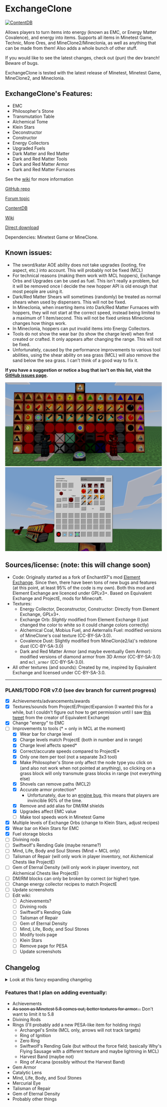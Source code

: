 # ExchangeClone
[![ContentDB](https://content.minetest.net/packages/ThePython/exchangeclone/shields/downloads/)](https://content.minetest.net/packages/ThePython/exchangeclone/)

Allows players to turn items into energy (known as EMC, or Energy Matter Covalence), and energy into items. Supports all items in Minetest Game, Technic, More Ores, and MineClone2/Mineclonia, as well as anything that can be made from them! Also adds a whole bunch of other stuff.

If you would like to see the latest changes, check out (pun) the dev branch! Beware of bugs.

ExchangeClone is tested with the latest release of Minetest, Minetest Game, MineClone2, and Mineclonia.

## ExchangeClone's Features:
* EMC
* Philosopher's Stone
* Transmutation Table
* Alchemical Tome
* Klein Stars
* Deconstructor
* Constructor
* Energy Collectors
* Upgraded Fuels
* Dark Matter and Red Matter
* Dark and Red Matter Tools
* Dark and Red Matter Armor
* Dark and Red Matter Furnaces

See the [wiki](https://github.com/ThePython10110/ExchangeClone/wiki) for more information

[GitHub repo](https://github.com/thepython10110/exchangeclone)

[Forum topic](https://forum.minetest.net/viewtopic.php?f=9&t=29473)

[ContentDB](https://content.minetest.net/packages/ThePython/exchangeclone)

[Wiki](https://github.com/ThePython10110/ExchangeClone/wiki)

[Direct download](https://github.com/ThePython10110/ExchangeClone/archive/refs/heads/main.zip)

Dependencies: Minetest Game or MineClone.

## Known issues:
* The sword/katar AOE ability does not take upgrades (looting, fire aspect, etc.) into account. This will probably not be fixed (MCL)
* For technical reasons (making them work with MCL hoppers), Exchange Orbs and Upgrades can be used as fuel. This isn't really a problem, but it will be removed once I decide the new hopper API is old enough that most people are using it.
* Dark/Red Matter Shears will sometimes (randomly) be treated as normal shears when used by dispensers. This will not be fixed.
* In Mineclonia, when inserting items into Dark/Red Matter Furnaces with hoppers, they will not start at the correct speed, instead being limited to a maximum of 1 item/second. This will not be fixed unless Mineclonia changes how things work.
* In Mineclonia, hoppers can put invalid items into Energy Collectors.
* Tools do not show the wear bar (to show the charge level) when first created or crafted. It only appears after changing the range. This will not be fixed.
* Unfortunately, caused by the performance improvements to various tool abilities, using the shear ability on sea grass (MCL) will also remove the sand below the sea grass. I can't think of a good way to fix it.

**If you have a suggestion or notice a bug that isn't on this list, visit the [GitHub issues page](https://github.com/thepython10110/exchangeclone/issues).**

![Screenshot](screenshot.png)
![Transmutation GUI Screenshot](transmutation_screenshot.png)

## Sources/license: (note: this will change soon)
* Code: Originally started as a fork of Enchant97's mod [Element Exchange](https://github.com/enchant97/minetest_element_exchange). Since then, there have been tons of new bugs and features (at this point, at least 95% of the code is my own). Both this mod and Element Exchange are licenced under GPLv3+. Based on Equivalent Exchange and ProjectE, mods for Minecraft.
* Textures:
    * Energy Collector, Deconstructor, Constructor: Directly from Element Exchange, GPLv3+.
    * Exchange Orb: *Slightly* modified from Element Exchange (I just changed the color to white so it could change colors correctly)
    * Alchemical Coal, Mobius Fuel, and Aeternalis Fuel: modified versions of MineClone's coal texture (CC-BY-SA-3.0).
    * Covalence Dust: Slightly modified from MineClon(e2/ia)'s redstone dust (CC-BY-SA-3.0)
    * Dark and Red Matter Armor (and maybe eventually Gem Armor): modified versions of diamond armor from 3D Armor (CC-BY-SA-3.0) and `mcl_armor` (CC-BY-SA-3.0).
* All other textures (and sounds): Created by me, inspired by Equivalent Exchange and licensed under CC-BY-SA-3.0.

-----


### PLANS/TODO FOR v7.0 (see dev branch for current progress)
* [x] Achievements/advancements/awards
* [x] Textures/sounds from ProjectE/ProjectExpansion (I wanted this for a while, but I couldn't figure out how to get permission until I saw [this tweet](https://twitter.com/MercuriusXeno/status/1662203934713212932) from the creator of Equivalent Exchange)
* [x] Change "energy" to EMC
* [ ] Improvements to tools (\* = only in MCL at the moment)
    * [x] Wear bar for charge level
    * [x] Charge levels match ProjectE (both in number and in range)
    * [x] Charge level affects speed\*
    * [x] Correct/accurate speeds compared to ProjectE\*
    * [x] Only one item per tool (not a separate 3x3 tool)
    * [x] Make Philosopher's Stone only affect the node type you click on (and also not work when not pointed at anything), so clicking on a grass block will only transmute grass blocks in range (not everything else)
    * [x] Shovels can remove paths (MCL2)
    * [x] Accurate armor protection\*
        * Unfortunately, due to an [engine bug](https://github.com/minetest/minetest/issues/14344), this means that players are invincible 90% of the time.
    * [x] Remove and add alias for DM/RM shields
    * [x] Upgrades affect EMC value
    * [ ] Make tool speeds work in Minetest Game
* [x] Multiple levels of Exchange Orbs (change to Klein Stars, adjust recipes)
* [x] Wear bar on Klein Stars for EMC
* [x] Fuel storage blocks
* [ ] Divining rods
* [ ] Swiftwolf's Rending Gale (maybe rename?)
* [ ] Mind, Life, Body and Soul Stones (Mind = MCL only)
* [ ] Talisman of Repair (will only work in player inventory, not Alchemical Chests like ProjectE)
* [ ] Gem of Eternal Density (will only work in player inventory, not Alchemical Chests like ProjectE)
* [ ] DM/RM blocks can only be broken by correct (or higher) type.
* [ ] Change energy collector recipes to match ProjectE
* [ ] Update screenshots
* [ ] Edit wiki:
    * [ ] Achievements?
    * [ ] Divining rods
    * [ ] Swiftwolf's Rending Gale
    * [ ] Talisman of Repair
    * [ ] Gem of Eternal Density
    * [ ] Mind, Life, Body, and Soul Stones
    * [ ] Modify tools page
    * [ ] Klein Stars
    * [ ] Remove page for PESA
    * [ ] Update screenshots

## Changelog
<details><summary>Look at this fancy expanding changelog</summary>

### v7.0 (The Parity Update)

#### Overview:
* **NOTE: Updating to this version resets tools to their default mode and range (1x1, range 0). Upgrades will not be affected.**
* Tools' mining speeds, attack damage, and attack speeds now match ProjectE's
* Most tools' abilities are more similar to ProjectE's, and are more efficient in some cases.
* ExchangeClone now uses EE2/ProjectE's textures (I didn't know until recently that EE2's license had been changed to MIT)

#### Full changelog:
* New features:
    * Replaced Exchange Orbs with Klein Stars and Magnum Stars
    * Added storage blocks for Alchemical Coal, Mobius Fuel, and Aeternalis Fuel
* Changes:
    * Most textures and all sounds are now from ProjectE/EE2.
        * Only (De)Constructors, and worn armor have the original textures.
        * Textures for Upgrades and Upgraders have been changed.
        * Textures for Collectors are based on ProjectE's but not identical.
        * Textures for Alchemical Chests are slightly modified from ProjectE's to make them 16x16 instead of 14x14
    * Several improvements to tools:
        * The pickaxe vein mining ability only checks each position once.
        * Tools do not mine slower in 3x1/3x3 modes (to match ProjectE)
        * Tools do not have a separate 3x1/3x3 item.
        * Charge level is now shown by the wear/durability bar
        * Charge level now affects tool speed
        * Speeds match ProjectE
        * Several changes to tool abilities (*mostly* making them closer to the ProjectE versions)
        * Got rid of `exchangeclone.node_radius_action` function (it was pretty much over-refactoring and made things so much more complicated)
    * Removed the deprecated PESA.
    * Replaced Exchange Orbs with Klein Stars and Magnum Stars
        * Since Klein Star Omegas have the same capacity as the old Exchange Orbs, they now replace them (meaning players don't lose anything).
        * Klein Star Ein->Zwei->Drei->Vier->Sphere->Omega, then the same order for Magnum Stars.
* Bugfixes
    * The Philosopher's Stone no longer fails to transmute logs and leaves in Mineclonia.

### v6.9
* Fixed a bug where characters were not escaped in the search bar of the Transmutation Table(t) formspec (reported by @programmerjake).

### v6.8
* Fixed a crash caused by using tool abilities on certain nodes (reported by @programmerjake).

### v6.7
* Allowed More Ores energy values to work in MCL (reported by @programmerjake).

### v6.6
* Removed energy value for Ancient Debris (since it could be smelted in a DM/RM Furnace to get 2 Netherite Scrap)
* Removed Philosopher's Stone recipes involving Ancient Debris, Netherite Scrap, and Netherite Ingots (since that's not a thing in ProjectE)

### v6.5
* Fixed MCL gold nuggets sometimes having the energy value of gold horse armor (reported by @programmerjake)
* Fixed the fact that the previous changelog entry was `##` instead of `###`

### v6.4
* Yes, I know, v6.3 only came out about 9 hours ago.
* Mineclonia apparently changed something minor, and it was causing a crash. I fixed it.

### v6.3
* Added Technic items to MCL base energy values (reported by @programmerjake)
* Fixed a bug where MCL iron nuggets were worth the same amount as a random piece of chain armor (reported by @programmerjake)

### v6.2
* Added a setting to disable the Alchemical Tome crafting recipe (suggested by @programmerjake)

### v6.1
* Damaged tools now give the correct amount of energy (reported by @programmerjake)

### v6.0 (The Compatibility Update)
This update took a while... there was just so much that had to be done.

#### Overview
*   I'm naming updates now for some reason.
*   Automatic energy values! This means I don't have to manually add energy values for every single item. If it's craftable or cookable, ExchangeClone will automatically figure out an energy value for it. There's also an API (with very little documentation because I'm lazy) for adding custom energy recipes and recipe types.
*   The minimum Minetest version has been changed to 5.7.0, because I'm never going to test on any older versions. Of course, it will probably still work (at least mostly) on other versions, but I can't promise anything.
*   Players can now have up to 1 trillion personal energy!
*   Energy values now better match ProjectE's.
*   Changed A LOT of things internally. Any mods depending on ExchangeClone (probably not very many, which is good) will probably need to update stuff.
*   **The PESA will be removed in version 7.0.**

I didn't get to everything I wanted to, mostly because the automatic energy values required quite a lot of work.

#### Full Changelog**
* New Features:
    * Automatically generated energy values! Based on crafting and cooking recipes.
        * Depending on the number of crafting recipes you have, this could increase load times. This is definitely a bit of an issue in MineClone2, probably due to the number of banner/dye recipes. Eventually (hopefully), loom functionality will be added and this will improve quite a bit.
        * Technic recipe types (grinding, alloying, etc.) work, as long as their `output_size` is 1 (meaning they only output one item at a time, so not the centrifuge or separator).
        * Also supports Mineclonia's stonecutter recipes, Netherite upgrades, and more.
        * Added various ways of adding custom energy values or energy recipes (`exchangeclone.register_alias`, `exchangeclone.register_craft_type`, and `exchangeclone.register_craft`)
    * Support for Pipeworks and Hopper mods! (MCL hoppers already worked)
    * Added energy values for More Ores and Technic.
    * Infinite food (costs 64 energy to use, but isn't consumed, equal to MCL steak)
    * Alchemical Chests, Alchemical Bags, and Advanced Alchemical Chests
    * Labels on items in the Transmutation GUI showing how many items can be created.
    * Added comma separators when energy is shown (to make it easier to identify large numbers)
    * Covalence Dust
        * Left-click (or aux1-left-click in MCL) with Philosopher's Stone to open repairing menu; only tools with an energy value can be repaired)
    * 5 more Energy Collectors (to go with the increased energy limit)
    * Chat commands to set/add/remove energy from a player (requires `privs` privilege):
        * `/add_player_energy [player] value` (player defaults to self, value can be negative)
        * `/set_player_energy [player] value` (player defaults to self, value can be "limit" to set to the limit)
* Changes:
    * **Removed the compatibility thing for Constructors, Deconstructors, and Energy Collectors** (there seems to have been a bug that was making it happen too much) meaning that **old worlds REALLY SHOULD NOT be updated to this version.** And they probably shouldn't have been updated to 5.0 either. So... sorry if I ruined things for you. In the future, I will try to make everything a lot more backwards-compatible.
    * ExchangeClone is now a modpack for [annoying reasons](https://forum.minetest.net/viewtopic.php?f=47&p=429775s).
        * Energy values are now in `zzzz_exchangeclone_init/base_energy_values.lua`, and are laid out differently, and aliases now work.
    * The default energy value is no longer 1 but none.
    * The 2.14-billion-ish personal energy limit is has been increased to 1,000,000,000,000 (1 trillion). Any higher (literally ANY higher) and there are precision-based exploits like being able to create an unlimited amount of anything with an energy value less than 1. I considered finding some library for arbitrary precision in Lua, but decided it was too much work (and nobody really needs more than a trillion energy anyway).
    * Energy values are now multiples of 0.05 instead of 0.25, for no real reason.
    * MineClon(e2/ia) energy values now (mostly) match ProjectE's, with a few minor differences, including these:
        * Emeralds are still worth less than diamonds because of villager trades (in my opinion, this should be changed in ProjectE as well)
        * Dyes are worth different amounts based on their crafting recipes, so different colors of things are worth different amounts.
        * Since fractional energy values are allowed, some energy values may be slightly different.
    * A couple changes involving the Philosopher's Stone:
        * Ender pearls can now be crafted with 4 iron and the Philosopher's Stone (MCL).
        * Copper's energy value has been changed (128 instead of 85), and the recipe has been changed accordingly.
        * Ice and obsidian can now be transmuted into water and lava, respectively.
        * It is now impossible to transmute between bedrock and barriers (MCL). I thought it was funny originally, but now I'm realizing that I don't want this to be annoying to people who run servers (are there any servers with this mod?)
    * It now costs 4 dark/red matter to make a block, which is great news if you already have some (because they're now worth more), but not so great if you don't. Sorry or you're welcome.
    * Tool abilities now have no energy cost (to match ProjectE).
    * Tool abilities now take upgrades into account (silk touch, fortune, etc.) except for the sword AOE ability (which would require irritating hacky workarounds).
    * Several neutral mobs (endermen, spiders, piglins) are now affected by the dark/red matter sword in "slay hostile" mode, to match ProjectE.
    * No more mod whitelist.
* Bugfixes:
    * Fixed potion energy values (MCL)
    * Fixed Red Matter Shield recipe (MTG)
    * Fixed other modes of DM/RM tools not having energy values
    * Deconstructors and Constructors will now continue trying to work instead of just stopping when there is too much or too little energy.
    * Tool abilities now update nodes that require support (torches, sand, etc.).
    * MCL raw copper, iron, and gold blocks now correctly double in DM/RM furnaces.
    * Finally fixed that bug where things don't drop when exploded.

### v5.4
* Fixed a minor bug with the Energy Collector (thanks @programmerjake!)
* Now adding v's to version numbers... because it looks nice, I guess.

### 5.3
* Fixed shearing beehives in MCL (reported by @Ranko-Saotome)

### 5.2
* Removed unnecessary logging every time players take damage (I was testing stuff out with the armor; reported by @Ranko-Saotome)

### 5.1
* New Features:
    * Added new Mineclonia items (pottery, sculk, smithing templates, suspicious sand, etc.)
* Changes:
    * Changed a couple of energy values (enchanted golden apple was way too cheap, clay seemed too expensive)
    * Sword/Katar AOE damage now matches ProjectE (DM sword = 12, RM sword = 16, katar = 1000... kinda OP). All AOE cooldowns (including swinging swords/katar) are now 0.7 seconds.
    * DM/RM pickaxe/hammer/morningstar dig times now are approximately the same as ProjectE (at full charge), meaning they are now probably annoying fast.
    * Red Matter Armor no longer increases player health (the wiki lied to me).
    * A couple of changes to DM/RM armor in MineClone, which may or may not be noticeable. I really don't know.
* Bugfixes:
    * Fixed Mineclonia energy values (I foolishly assumed that all items would have the same itemstrings and groups; reported by @Ranko-Saotome).

### 5.0 (bigger release than any before it)
**I would recommend not updating existing 1.x-4.x worlds to this version (any Constructors, Deconstructors, and Energy Collectors may become unusable...)**
* New features:
    * Added a [wiki](https://github.com/ThePython10110/ExchangeClone/wiki)! This is where you can find more complete information on pretty much everything.
        * Because the wiki exists, I won't be including anywhere near as many details about how features work in the changelog.
    * Added the Transmutation Table(t): Much better than the constructor/deconstructor.
    * Alchemical Tome: Instantly teaches every item with an energy value to the Transmutation Table(t).
    * Dark/Red Matter Furnaces: Can be powered by Energy Collectors, much faster, and sometimes double ores.
    * Upgraded Energy Collectors: Now MK1-MK5, use personal energy by default.
    * Upgrades (MCL only)
        * Upgrades can give dark/red matter tools fortune, looting, fire aspect, and silk touch (note: abilities ignore enchantments)
        * Upgrades can give dark/red matter armor thorns and frost walker
    * Energy values for [Portability](https://github.com/thepython10110/Portability).
    * Added energy value for Why's Falling Block Tool
    * Mod developers can now set their own energy values by setting `exchangeclone_custom_energy` in the item/node definition.
    * The Vital patch for the ExchangeClone ability sound is now included.
* Changes
    * The changelog now has the most recent updates first, to make things easier to find.
    * Energy for Dark/Red Matter tool abilities (as well as the Transmutation Table) is no longer stored in an orb, but inside the player (called "personal energy").
        * The amount of energy you currently have stored is visible in the bottom right of the screen.
        * Because of this, the PESA is now useless and deprecated. It will be removed after a few releases (so probably a couple months at least). Remove any Exchange Orbs from your personal storage.
        * Energy Collectors, Deconstructors, and Constructors now use the placer's personal energy when they do not contain an orb.
    * A lot of items (including DM/RM tools and armor) will not burn in lava in MineClone2.
    * Deconstructors and Constructors now work with hoppers and don't have that annoying lag thing when deconstructing
        * The lag (not *technically* lag, but still) was caused by the fact that Enchant97 had them use node timers. Now they don't.
        * (De)constructors also now use the placer's personal energy when they do not contain an orb.
    * Red Matter Armor now sets your maximum health to 200 instead of 2000
    * Exchange Orbs are now 18x better as fuel than they used to be
    * DM/RM Shovels will now only create paths on nodes below air.
* Bugfixes:
    * Fall damage now works normally when not wearing dark/red matter armor... I accidentally made it decrease regardless of whether armor was worn or not.
    * I must have skipped a row while going through MineClone's mod list. Several mods starting with `mcl_b...` or `mcl_c...` have been added to the whitelist.
    * Fixed right-clicking with an orb not showing charge
    * Removed unnecessary chat logging when deconstructing/constructing
    * The names for Dark and Red Matter Armor now are correct in MineClone2
    * Removed unnecessary tool repair recipes from dark/red matter tools/armor
    * Fixed a couple of armor texture issues in Minetest Game (though it still looks like diamond armor; 3D Armor doesn't support texture modifiers)
    * The Red Katar is now actually craftable in Minetest Game (I just forgot that shears were only in MCL2)
    * A couple other minor things that I've forgotten about.
    * Fixed an error message about the `invert` texture modifier

### 4.4
* Added Mineclonia Support (or at least, I thought I did)
* The version numbers kind of disagree around here and I'm too lazy to fix it.

### 4.3
* New features:
    * New items from Why (flying sausage, useful green potatoes, etc.)
* Changes:
    * The changelog now lives here!
    * Exchange Orbs now change color based on the amount of energy (black->red->green->blue->magenta).
    * Exchange Orbs now have a maximum energy of 51,200,000 (to match Equivalent Exchange's Klein Star Omegas).
    * Water is now worth 0 instead of 1 (since it's infinite)
* Bugfixes:
    * Exchange Orbs will now correctly display their energy value (I typed `orb` instead of `exchange_orb` in the energy value list)

### 4.2
* Fixed a dependency error (thanks, @opfromthestart!)

### 4.1
* Added energy values for new armor/tools
* Removed unnecessary chestplate image (not only is it unused, but I put it in the wrong folder for some reason)

### 4.0
* New features:
    * The "Features that I plan on adding eventually" list below
    * Cooldowns for tool abilities to limit lag
    * Red Katar (combination of sword, axe, hoe, and shears)
    * Red Morningstar (combination of hammer, pickaxe, and shovel)
    * Dark Matter Armor (full set gives immunity to lava/fire and drowning)
    * Red Matter Armor (full set gives lava/fire/drowning immunity PLUS 2000 health, although you may want HUD Bars to see it)
    * Added energy values for MineClone's new items.
* Changes:
    * Changed the amount of damage done by Dark/Red Matter Sword special abilities (used to be `damage/distance`, now is `damage-distance`)
    * A whole bunch of things that won't be noticible when playing, mostly code reorganization. It's *possible* that tools that mine multiple nodes at a time (hammer, pickaxe, hoe, katar, and morningstar) will be slightly less laggy
    * Texture/sound license changed to CC-BY-SA-3.0 (because GPLv3+ isn't really meant as a media license).
* Bugfixes:
    * Fixed an issue where MineClone dispensers could ONLY be used with Dark/Red Matter Shears (whoops).

### 3.2
* Set MineClone mod namespace to `exchangeclone`

### 3.1
* Added new energy values from Why (and Why's new Minetest Game energy values)
* Fixed crash based on PESA inventory movement
* Added `mcl_blackstone` to the mod whitelist

### 3.0 (the formerly most interesting release)
* New features:
    * Added Alchemical Coal, Mobius Fuel, Aeternalis Fuel, Dark Matter (blocks and orbs), and Red Matter (blocks and orbs)
    * Added PESA (Personal Energy Storage Accessor)
        * A single inventory slot in which an orb can be placed. Energy from the orb is used for special abilities.
    * Added Dark and Red Matter tools
        * Faster than any other tools (in unmodded MTG/MCL), each has an ability
        * Special abilities that break nodes (as well as shearing) drop items directly on the player.
        * Swords:
            * Can damage all mobs within a radius (Red Matter sword can toggle between hostile/all mobs), costing 384 energy.
        * Pickaxes:
            * Has 3x1 modes (long, tall, and wide, all slightly slower)
            * Can mine a full vein of ores, dropping items and experience on the player and costing 8 energy per node broken
        * Axes:
            * Can break all wood and leaves within a radius, costing 8 energy per node broken.
        * Shovels:
            * Can break all shovely nodes within a radius, costing 8 energy per node broken
            * Can create paths in a radius, costing 4 energy per node
        * Hoes:
            * Breaks dirt incredibly quickly
            * Has a 3x3 mode for digging dirt (slightly slower)
            * Can till all dirt within a radius, costs 4 energy per node
        * Hammers:
            * Breaks pickaxey nodes in a 3x3 area
            * Can break all pickaxey nodes within a radius, costing 8 energy per node broken
        * Shears:
            * More wool/mushrooms dropped when shearing, chance of cloning sheep/mooshrooms
            * Can shear all shearable plants/cobwebs within a radius, costing 8 energy per node broken.
* Changes:
    * Added a mod whitelist in `energy.lua`, any item from a mod NOT in the whitelist (`exchangeclone.whitelisted_mods`) will have an energy value of 0
    * Orbs now show their energy on right click instead of left click
    * Changed Philosopher's Stone controls to make everything more consistant
    * The Energy Collector setting is now energy/second instead of second/energy to fit much higher costs than Element Exchange (default is 5 energy/s).
    * Set gravel value to 1 to match sand/stone/dirt/etc (MineClone).
    * Tuff, blackstone, and basalt are now transmutable (MineClone).
    * A couple of minor transmutation changes (MineClone).
    * Changed emerald value to 4096 (MineClone).
    * Gold cannot be crafted into diamonds using the PS; it can now be crafted into emeralds and emeralds into diamonds (MineClone).
    * The PS's enchanting table now is limited to 8-bookshelf enchantments to make it more balanced (MineClone).
    * Fixed terracotta values (MineClone)
    * Enchanted tools/armor are now worth the same amount as unenchanted tools/armor instead of twice as much (MineClone).
    * Enchanted tools/armor cannot be created by the Constructor (MineClone).
    * It is now impossible to get stacks of invalid sizes with the Constructor (>16 ender pearls or >1 pickaxe, for example)
* Bugfixes:
    * Fixed freezing when attempting to deconstruct 0-energy items
    * The Constructor, Deconstructor, and Energy Collector are now not unbreakable in MineClone (I really should test in survival).
    * Copper blocks are now worth 4 times as much as copper ingots instead of 9 (MineClone).
    * The Energy Collector now drops its contents when broken (MineClone)
    * Fixed Exchange Orb energy value (forgot to change it after changing the recipe)
        * Changed Constructor, Deconstructor, and Collector recipes and energy values to make them cheaper.

### 2.0
* New features:
    * Added a changelog (you're reading it now!)
    * Added all items from Why (a MineClone modpack I made)
    * Added Philosopher's Stone (these controls are now inaccurate as of 3.0)
        * Left click to increase range (minimum = 0, maximum = 4).
        * Shift+left click to decrease range.
        * Aux1+left click to open enchanting table (MineClone only).
        * Right click to transmute nodes in range (mode 1).
        * Shift+right click to transmute nodes in range (mode 2, has some differences).
        * Aux1+right click to open crafting table (MineClone only).
        * Can use to craft coal into iron, mese into diamonds, etc.
* Changes:
    * Changed version numbers from x.x.x to x.x.
    * Changed the recipe for the Exchange Orb
        * New recipe is a Philosopher's Stone in the middle, diamonds in the corners, and iron/steel ingots on the sides.
    * Changed the energy values of tin, copper, and bronze in Minetest Game.
    * Renamed images to reflect mod name change ("exchangeclone" instead of "ee" for Element Exchange)
    * Deleted unnecessary "config.lua"
* Bugfixes:
    * Ghost Blocks (from Why) are now worth 0 instead of 1 (to prevent infinite energy)
    * Fixed stairs and slabs not working in Minetest Game

### 1.0.0
* Initial release
* New features:
    * MineClone support, including (sort of) hoppers
    * Added the ability to add items by group
    * Shift-clicking (listrings)!
* Changes:
    * Completely redone recipes, now includes all items.
    * Tools' energy value now depends on wear.
* Bugfixes:
    * Items can no longer be put in the Constructor's output slot.
    * Honestly, I'm going to count the broken energy values as a bug...

</details>

### Features that I plan on adding eventually:
* Achievements
* ~~As soon as Minetest 5.8 comes out, better textures for armor...~~ Don't want to limit it to 5.8
* Divining Rods
* Rings (I'll probably add a new PESA-like item for holding rings)
    * Archangel's Smite (MCL only, arrows will not track targets)
    * Ring of Ignition
    * Zero Ring
    * Swiftwolf's Rending Gale (but without the force field; basically Why's Flying Sausage with a different texture and maybe lightning in MCL)
    * Harvest Band (maybe not)
    * Ring of Arcana (possibly without the Harvest Band)
* Gem Armor
* Catalytic Lens
* Mind, Life, Body, and Soul Stones
* Mercurial Eye
* Talisman of Repair
* Gem of Eternal Density
* Probably other things